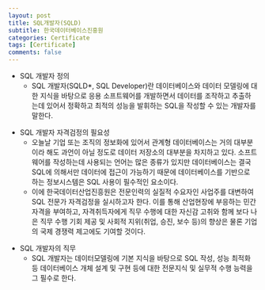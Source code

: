 ```yaml
---
layout: post
title: SQL개발자(SQLD)
subtitle: 한국데이터베이스진흥원
categories: Certificate
tags: [Certificate]
comments: false
---
```


* SQL 개발자 정의
  * SQL 개발자(SQLD*, SQL Developer)란 데이터베이스와 데이터 모델링에 대한 지식을 바탕으로 응용 소프트웨어를 개발하면서 데이터를 조작하고 추출하는데 있어서 정확하고 최적의 성능을 발휘하는 SQL을 작성할 수 있는 개발자를 말한다.
  <p>
* SQL 개발자 자격검정의 필요성
  * 오늘날 기업 또는 조직의 정보화에 있어서 관계형 데이터베이스는 거의 대부분이라 해도 과언이 아닐 정도로 데이터 저장소의 대부분을 차지하고 있다. 소프트웨어를 작성하는데 사용되는 언어는 많은 종류가 있지만 데이터베이스는 결국 SQL에 의해서만 데이터에 접근이 가능하기 때문에 데이터베이스를 기반으로 하는 정보시스템은 SQL 사용이 필수적인 요소이다.
  * 이에 한국데이터산업진흥원은 전문인력의 실질적 수요자인 사업주를 대변하여 SQL 전문가 자격검정을 실시하고자 한다. 이를 통해 산업현장에 부응하는 민간자격을 부여하고, 자격취득자에게 직무 수행에 대한 자신감 고취와 함께 보다 나은 직무 수행 기회 제공 및 사회적 지위(취업, 승진, 보수 등)의 향상은 물론 기업의 국제 경쟁력 제고에도 기여할 것이다.
  <p>
* SQL 개발자의 직무
  * SQL 개발자는 데이터모델링에 기본 지식을 바탕으로 SQL 작성, 성능 최적화 등 데이터베이스 개체 설계 및 구현 등에 대한 전문지식 및 실무적 수행 능력을 그 필수로 한다.